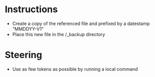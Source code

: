 # Instructions
- Create a copy of the referenced file and prefixed by a datestamp "MMDDYY-V1"
- Place this new file in the /_backup directory

# Steering
- Use as few tokens as possible by running a local command